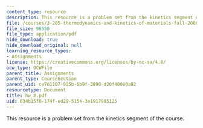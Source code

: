 ```yaml
---
content_type: resource
description: This resource is a problem set from the kinetics segment of the course.
file: /courses/3-205-thermodynamics-and-kinetics-of-materials-fall-2006/634b15f0174fed2951543e1917905125_hw_8.pdf
file_size: 96550
file_type: application/pdf
hide_download: true
hide_download_original: null
learning_resource_types:
- Assignments
license: https://creativecommons.org/licenses/by-nc-sa/4.0/
ocw_type: OCWFile
parent_title: Assignments
parent_type: CourseSection
parent_uid: ce761107-925b-6b9f-3890-d20f400e0a92
resourcetype: Document
title: hw_8.pdf
uid: 634b15f0-174f-ed29-5154-3e1917905125
---
```

This resource is a problem set from the kinetics segment of the course.